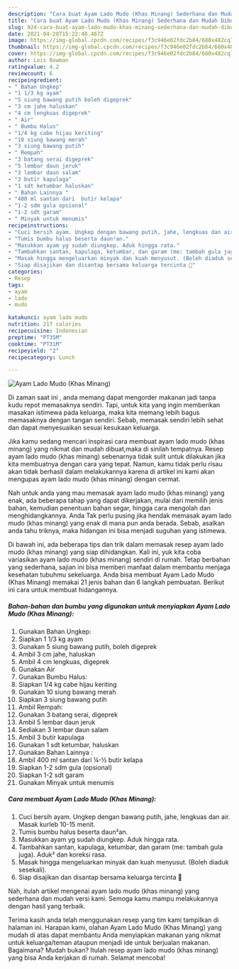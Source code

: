 ```yaml
---
description: "Cara buat Ayam Lado Mudo (Khas Minang) Sederhana dan Mudah Dibuat"
title: "Cara buat Ayam Lado Mudo (Khas Minang) Sederhana dan Mudah Dibuat"
slug: 924-cara-buat-ayam-lado-mudo-khas-minang-sederhana-dan-mudah-dibuat
date: 2021-04-28T15:22:40.467Z
image: https://img-global.cpcdn.com/recipes/f3c946e02fdc2b84/680x482cq70/ayam-lado-mudo-khas-minang-foto-resep-utama.jpg
thumbnail: https://img-global.cpcdn.com/recipes/f3c946e02fdc2b84/680x482cq70/ayam-lado-mudo-khas-minang-foto-resep-utama.jpg
cover: https://img-global.cpcdn.com/recipes/f3c946e02fdc2b84/680x482cq70/ayam-lado-mudo-khas-minang-foto-resep-utama.jpg
author: Lois Bowman
ratingvalue: 4.2
reviewcount: 6
recipeingredient:
- " Bahan Ungkep"
- "1 1/3 kg ayam"
- "5 siung bawang putih boleh digeprek"
- "3 cm jahe haluskan"
- "4 cm lengkuas digeprek"
- " Air"
- " Bumbu Halus"
- "1/4 kg cabe hijau keriting"
- "10 siung bawang merah"
- "3 siung bawang putih"
- " Rempah"
- "3 batang serai digeprek"
- "5 lembar daun jeruk"
- "3 lembar daun salam"
- "3 butir kapulaga"
- "1 sdt ketumbar haluskan"
- " Bahan Lainnya "
- "400 ml santan dari  butir kelapa"
- "1-2 sdm gula opsional"
- "1-2 sdt garam"
- " Minyak untuk menumis"
recipeinstructions:
- "Cuci bersih ayam. Ungkep dengan bawang putih, jahe, lengkuas dan air. Masak kurleb 10-15 menit."
- "Tumis bumbu halus beserta daun²an."
- "Masukkan ayam yg sudah diungkep. Aduk hingga rata."
- "Tambahkan santan, kapulaga, ketumbar, dan garam (me: tambah gula juga). Aduk² dan koreksi rasa."
- "Masak hingga mengeluarkan minyak dan kuah menyusut. (Boleh diaduk sesekali)."
- "Siap disajikan dan disantap bersama keluarga tercinta 🥰"
categories:
- Resep
tags:
- ayam
- lado
- mudo

katakunci: ayam lado mudo 
nutrition: 217 calories
recipecuisine: Indonesian
preptime: "PT35M"
cooktime: "PT31M"
recipeyield: "2"
recipecategory: Lunch

---
```



![Ayam Lado Mudo (Khas Minang)](https://img-global.cpcdn.com/recipes/f3c946e02fdc2b84/680x482cq70/ayam-lado-mudo-khas-minang-foto-resep-utama.jpg)

Di zaman  saat ini , anda memang dapat mengorder makanan jadi tanpa kudu repot memasaknya sendiri. Tapi, untuk kita yang ingin memberikan masakan istimewa pada keluarga, maka kita memang lebih bagus memasaknya dengan tangan sendiri. Sebab, memasak sendiri lebih sehat dan dapat menyesuaikan sesuai kesukaan keluarga.

Jika kamu sedang mencari inspirasi cara membuat ayam lado mudo (khas minang) yang nikmat dan mudah dibuat,maka di sinilah tempatnya. Resep ayam lado mudo (khas minang)  sebenarnya tidak sulit untuk dilakukan jika kita membuatnya dengan cara yang tepat. Namun, kamu tidak perlu risau akan tidak berhasil dalam melakukannya 
karena di artikel ini kami akan mengupas ayam lado mudo (khas minang) dengan cermat.  



Nah untuk anda yang mau memasak ayam lado mudo (khas minang) yang enak, ada beberapa tahap yang dapat dikerjakan, mulai dari memilih jenis bahan, kemudian penentuan bahan segar, hingga cara mengolah dan menghidangkannya. Anda Tak perlu pusing jika hendak memasak ayam lado mudo (khas minang) yang enak di mana pun anda berada. Sebab, asalkan anda  tahu triknya, maka hidangan ini bisa menjadi suguhan yang istimewa.

Di bawah ini, ada beberapa tips dan trik dalam memasak resep ayam lado mudo (khas minang) yang siap dihidangkan. Kali ini, yuk kita coba variasikan ayam lado mudo (khas minang) sendiri di rumah. Tetap berbahan yang sederhana, sajian ini bisa memberi manfaat dalam membantu menjaga kesehatan tubuhmu sekeluarga. Anda bisa membuat Ayam Lado Mudo (Khas Minang) memakai 21 jenis bahan dan 6 langkah pembuatan. Berikut ini cara untuk membuat hidangannya.

<!--inarticleads1-->

##### Bahan-bahan dan bumbu yang digunakan untuk menyiapkan Ayam Lado Mudo (Khas Minang):

1. Gunakan  Bahan Ungkep:
1. Siapkan 1 1/3 kg ayam
1. Gunakan 5 siung bawang putih, boleh digeprek
1. Ambil 3 cm jahe, haluskan
1. Ambil 4 cm lengkuas, digeprek
1. Gunakan  Air
1. Gunakan  Bumbu Halus:
1. Siapkan 1/4 kg cabe hijau keriting
1. Gunakan 10 siung bawang merah
1. Siapkan 3 siung bawang putih
1. Ambil  Rempah:
1. Gunakan 3 batang serai, digeprek
1. Ambil 5 lembar daun jeruk
1. Sediakan 3 lembar daun salam
1. Ambil 3 butir kapulaga
1. Gunakan 1 sdt ketumbar, haluskan
1. Gunakan  Bahan Lainnya :
1. Ambil 400 ml santan dari ¼-½ butir kelapa
1. Siapkan 1-2 sdm gula (opsional)
1. Siapkan 1-2 sdt garam
1. Gunakan  Minyak untuk menumis




<!--inarticleads2-->

##### Cara membuat Ayam Lado Mudo (Khas Minang):

1. Cuci bersih ayam. Ungkep dengan bawang putih, jahe, lengkuas dan air. Masak kurleb 10-15 menit.
1. Tumis bumbu halus beserta daun²an.
1. Masukkan ayam yg sudah diungkep. Aduk hingga rata.
1. Tambahkan santan, kapulaga, ketumbar, dan garam (me: tambah gula juga). Aduk² dan koreksi rasa.
1. Masak hingga mengeluarkan minyak dan kuah menyusut. (Boleh diaduk sesekali).
1. Siap disajikan dan disantap bersama keluarga tercinta 🥰




Nah, itulah artikel mengenai  ayam lado mudo (khas minang)  yang sederhana dan mudah versi kami. Semoga kamu mampu melakukannya dengan hasil yang terbaik. 

Terima kasih anda telah menggunakan resep yang tim kami tampilkan di halaman ini. Harapan kami, olahan  Ayam Lado Mudo (Khas Minang) yang mudah di atas dapat membantu Anda menyiapkan makanan yang nikmat untuk keluarga/teman ataupun menjadi ide untuk berjualan makanan. Bagaimana? Mudah bukan? Itulah resep ayam lado mudo (khas minang) yang bisa Anda kerjakan di rumah. Selamat mencoba!

